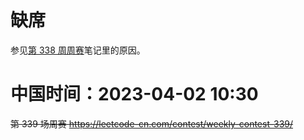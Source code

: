 
# 缺席

参见[第 338 周周赛](../338-%E4%B8%8D%E5%87%86%E5%A4%87%E5%81%9Ahard/README.md)笔记里的原因。

# 中国时间：2023-04-02 10:30

~~第 339 场周赛 https://leetcode-cn.com/contest/weekly-contest-339/~~
